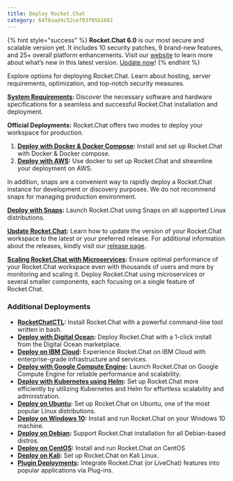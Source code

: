 ```yaml
---
title: Deploy Rocket.Chat
category: 64f8aad4c52cef03f05b1b81
---
```


{% hint style="success" %}
**Rocket.Chat 6.0** is our most secure and scalable version yet. It includes 10 security patches, 9 brand-new features, and 25+ overall platform enhancements. Visit our [website](https://www.rocket.chat/six) to learn more about what’s new in this latest version. [Update now](https://docs.rocket.chat/deploy/updating-rocket.chat)!
{% endhint %}

Explore options for deploying Rocket.Chat. Learn about hosting, server requirements, optimization, and top-notch security measures.

[**System Requirements**](system-requirements.md)**:** Discover the necessary software and hardware specifications for a seamless and successful Rocket.Chat installation and deployment.

**Official Deployments:** Rocket.Chat offers two modes to deploy your workspace for production.

1. [**Deploy with Docker & Docker Compose**](deploy-with-docker-and-docker-compose.md)**:** Install and set up Rocket.Chat with Docker & Docker compose.
2. [**Deploy with AWS**](deploy-with-aws.md)**:**  Use docker to set up Rocket.Chat and streamline your deployment on AWS.

In addition, snaps are a convenient way to rapidly deploy a Rocket.Chat instance for development or discovery purposes. We do not recommend snaps for managing production environment.

[**Deploy with Snaps**](deploy-with-snaps.md)**:** Launch Rocket.Chat using Snaps on all supported Linux distributions.

[**Update Rocket.Chat**](updating-rocket.chat.md)**:** Learn how to update the version of your Rocket.Chat workspace to the latest or your preferred release. For additional information about the releases, kindly visit our [release page](https://github.com/RocketChat/Rocket.Chat/releases).

[**Scaling Rocket.Chat with Microservices**](scaling-rocket.chat)**:** Ensure optimal performance of your Rocket.Chat workspace even with thousands of users and more by monitoring and scaling it. Deploy Rocket.Chat using microservices or several smaller components, each focusing on a single feature of Rocket.Chat.

### **Additional Deployments**

* [**RocketChatCTL**](additional-deployment-methods/deploy-with-rocketchatctl.md)**:** Install Rocket.Chat with a powerful command-line tool written in bash.
* [**Deploy with Digital Ocean**](additional-deployment-methods/digitalocean.md)**:** Deploy Rocket.Chat with a 1-click install from the Digital Ocean marketplace.
* [**Deploy on IBM Cloud**](additional-deployment-methods/deploy-on-ibm-cloud.md)**:** Experience Rocket.Chat on IBM Cloud with enterprise-grade infrastructure and services.
* [**Deploy with Google Compute Engine**](additional-deployment-methods/deploy-on-google-compute-engine.md)**:** Launch Rocket.Chat on Google Compute Engine for reliable performance and scalability.
* [**Deploy with Kubernetes using Helm**](additional-deployment-methods/deploy-with-kubernetes.md)**:** Set up Rocket.Chat more efficiently by utilizing Kubernetes and Helm for effortless scalability and administration.
* [**Deploy on Ubuntu**](additional-deployment-methods/deploy-with-ubuntu.md)**:** Set up Rocket.Chat on Ubuntu, one of the most popular Linux distributions.
* [**Deploy on Windows 10**](additional-deployment-methods/deploy-on-windows-10.md)**:** Install and run Rocket.Chat on your Windows 10 machine.
* [**Deploy on Debian**](additional-deployment-methods/deploy-on-debian.md)**:** Support Rocket.Chat installation for all Debian-based distros.
* [**Deploy on CentOS**](additional-deployment-methods/deploy-with-centos.md)**:**  Install and run Rocket.Chat on CentOS
* [**Deploy on Kali**](additional-deployment-methods/deploy-on-kali.md)**:** Set up Rocket.Chat on Kali Linux.
* [**Plugin Deployments**](additional-deployment-methods/plug-in-deployments.md)**:** Integrate Rocket.Chat (or LiveChat) features into popular applications via Plug-ins.
